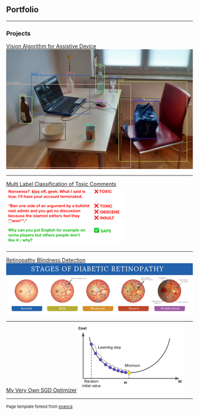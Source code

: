 ## Portfolio

---

### Projects 

[Vision Algorithm for Assistive Device](https://github.com/bhakriboy/Yolo-Algorithm)
<img src="images/1200px-Detected-with-YOLO--Schreibtisch-mit-Objekten.jpg?raw=true"/>

---
[Multi Label Classification of Toxic Comments](https://github.com/bhakriboy/Toxic-Comment-Classification)
<img src="images/download.png?raw=true"/>

---
[Retinopathy Blindness Detection](https://github.com/bhakriboy/APTOS-2019-Blindness-Detection)
<img src="images/aux_img.png?raw=true"/>

---
[My Very Own SGD Optimizer](https://github.com/bhakriboy/mini-batch-sgd-mnist)
<img src="images/sgd.png?raw=true"/>






---
<p style="font-size:11px">Page template forked from <a href="https://github.com/evanca/quick-portfolio">evanca</a></p>
<!-- Remove above link if you don't want to attibute -->
